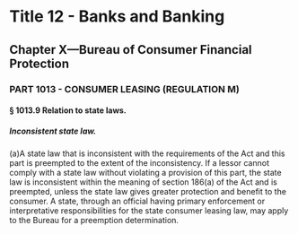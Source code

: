
# Title 12 - Banks and Banking
## Chapter X—Bureau of Consumer Financial Protection
### PART 1013 - CONSUMER LEASING (REGULATION M)
#### § 1013.9 Relation to state laws.
##### Inconsistent state law.

(a)A state law that is inconsistent with the requirements of the Act and this part is preempted to the extent of the inconsistency. If a lessor cannot comply with a state law without violating a provision of this part, the state law is inconsistent within the meaning of section 186(a) of the Act and is preempted, unless the state law gives greater protection and benefit to the consumer. A state, through an official having primary enforcement or interpretative responsibilities for the state consumer leasing law, may apply to the Bureau for a preemption determination.

